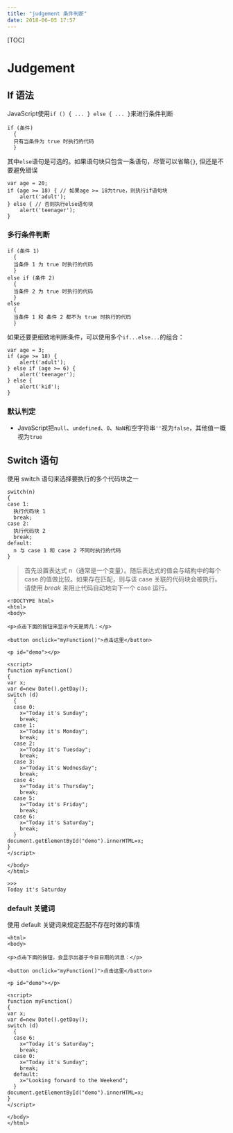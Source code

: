 ```yaml
---
title: "judgement 条件判断"
date: 2018-06-05 17:57
---
```


[TOC]

# Judgement





## If 语法

JavaScript使用`if () { ... } else { ... }`来进行条件判断

```
if (条件)
  {
  只有当条件为 true 时执行的代码
  }

```

其中`else`语句是可选的。如果语句块只包含一条语句，尽管可以省略`{}`, 但还是不要避免错误

```
var age = 20;
if (age >= 18) { // 如果age >= 18为true，则执行if语句块
    alert('adult');
} else { // 否则执行else语句块
    alert('teenager');
}
```



### 多行条件判断

```
if (条件 1)
  {
  当条件 1 为 true 时执行的代码
  }
else if (条件 2)
  {
  当条件 2 为 true 时执行的代码
  }
else
  {
  当条件 1 和 条件 2 都不为 true 时执行的代码
  }
```



如果还要更细致地判断条件，可以使用多个`if...else...`的组合：

```
var age = 3;
if (age >= 18) {
    alert('adult');
} else if (age >= 6) {
    alert('teenager');
} else {
    alert('kid');
}
```


### 默认判定

* JavaScript把`null`、`undefined`、`0`、`NaN`和空字符串`''`视为`false`，其他值一概视为`true`





## Switch 语句

使用 switch 语句来选择要执行的多个代码块之一

```
switch(n)
{
case 1:
  执行代码块 1
  break;
case 2:
  执行代码块 2
  break;
default:
  n 与 case 1 和 case 2 不同时执行的代码
}
```

> 首先设置表达式 n（通常是一个变量）。随后表达式的值会与结构中的每个 case 的值做比较。如果存在匹配，则与该 case 关联的代码块会被执行。请使用 *break* 来阻止代码自动地向下一个 case 运行。



```
<!DOCTYPE html>
<html>
<body>

<p>点击下面的按钮来显示今天是周几：</p>

<button onclick="myFunction()">点击这里</button>

<p id="demo"></p>

<script>
function myFunction()
{
var x;
var d=new Date().getDay();
switch (d)
  {
  case 0:
    x="Today it's Sunday";
    break;
  case 1:
    x="Today it's Monday";
    break;
  case 2:
    x="Today it's Tuesday";
    break;
  case 3:
    x="Today it's Wednesday";
    break;
  case 4:
    x="Today it's Thursday";
    break;
  case 5:
    x="Today it's Friday";
    break;
  case 6:
    x="Today it's Saturday";
    break;
  }
document.getElementById("demo").innerHTML=x;
}
</script>

</body>
</html>

>>>
Today it's Saturday
```



### default 关键词

使用 default 关键词来规定匹配不存在时做的事情

```
<html>
<body>

<p>点击下面的按钮，会显示出基于今日日期的消息：</p>

<button onclick="myFunction()">点击这里</button>

<p id="demo"></p>

<script>
function myFunction()
{
var x;
var d=new Date().getDay();
switch (d)
  {
  case 6:
    x="Today it's Saturday";
    break;
  case 0:
    x="Today it's Sunday";
    break;
  default:
    x="Looking forward to the Weekend";
  }
document.getElementById("demo").innerHTML=x;
}
</script>

</body>
</html>

```

